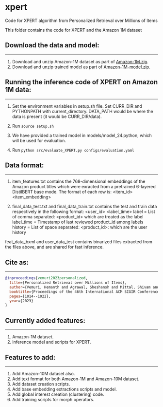 # xpert
Code for XPERT algorithm from Personalized Retrieval over Millions of Items

This folder contains the code for XPERT and the Amazon 1M dataset 

## Download the data and model:
--------------------------------
1. Download and unzip Amazon-1M dataset as part of [Amazon-1M.zip](https://drive.google.com/file/d/1ySEZbqsNoZ_i1llj4az9xHJPof7G4VHo).
2. Download and unzip trained model as part of [Amazon-1M-model.zip](https://drive.google.com/file/d/15NilXsQSg-K74JyrzuGXnyQICD0Q661i).

## Running the inference code of XPERT on Amazon 1M data:
--------------------------------------------------------

1. Set the environment variables in setup.sh file. 
Set CURR_DIR and PYTHONPATH with current_directory.
DATA_PATH  would be where the data is present (it would be CURR_DIR/data).

2. Run `source setup.sh`

3. We have provided a trained model in models/model_24.python, which will be used for evaluation.

3. Run `python src/evaluate_XPERT.py configs/evaluation.yaml`

## Data format:
-------------
1. item_features.txt contains the 768-dimensional embeddings of the Amazon product titles which were exracted from a pretrained 6-layered DistilBERT base mode.
The format of each row is: <item_id> <item_embedding>

2. final_data_test.txt and final_data_train.txt contains the test and train data respectively in the following format:
<user_id>   <label>   <label_time>  <history>
label = List of comma separated: <product_id> which are treated as the label
label_time = Timestamp of last reviewed product_id among labels
history = List of space separated: <product_id>:<timestamp> which are the user history

feat_data_bxml and user_data_test contains binarized files extracted from the files above, and are shared for fast inference.

## Cite as:
-----------
```bib
@inproceedings{vemuri2023personalized,
  title={Personalized Retrieval over Millions of Items},
  author={Vemuri, Hemanth and Agrawal, Sheshansh and Mittal, Shivam and Saini, Deepak and Soni, Akshay and Sambasivan, Abhinav V and Lu, Wenhao and Wang, Yajun and Parsana, Mehul and Kar, Purushottam and others},
  booktitle={Proceedings of the 46th International ACM SIGIR Conference on Research and Development in Information Retrieval},
  pages={1014--1022},
  year={2023}
}
```

## Currently added features:
--------------------------
1. Amazon-1M dataset.
2. Inference model and scripts for XPERT.

## Features to add:
---------------------
1. Add Amazon-10M dataset also.
2. Add text format for both Amazon-1M and Amazon-10M dataset.
3. Add dataset creation scripts.
4. Add base embedding extractions scripts and model.
5. Add global interest creation (clustering) code.
6. Add training scripts for morph operators.
